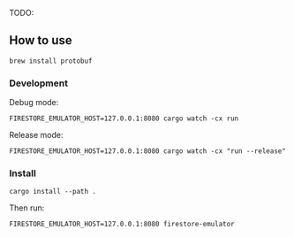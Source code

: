 TODO:

## How to use

```shell
brew install protobuf
```

### Development

Debug mode:

```shell
FIRESTORE_EMULATOR_HOST=127.0.0.1:8080 cargo watch -cx run
```

Release mode:

```shell
FIRESTORE_EMULATOR_HOST=127.0.0.1:8080 cargo watch -cx "run --release"
```

### Install

```shell
cargo install --path .
```

Then run:

```shell
FIRESTORE_EMULATOR_HOST=127.0.0.1:8080 firestore-emulator
```
